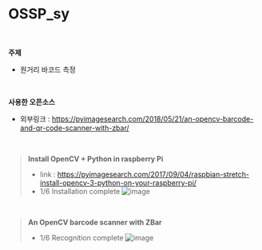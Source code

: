 OSSP_sy   
======= 
</br>


**주제**

* 원거리 바코드 측정


</br>

**사용한 오픈소스**

* 외부링크 : <https://pyimagesearch.com/2018/05/21/an-opencv-barcode-and-qr-code-scanner-with-zbar/>

</br>

> **Install OpenCV + Python in raspberry Pi**
>* link : <https://pyimagesearch.com/2017/09/04/raspbian-stretch-install-opencv-3-python-on-your-raspberry-pi/>
>* 1/6 Installation complete ![image](https://user-images.githubusercontent.com/93849755/211145842-ce4754f8-9dfa-450e-a76f-2133bc90fcc1.png)

</br>

>**An OpenCV barcode scanner with ZBar**
>* 1/6 Recognition complete ![image](https://user-images.githubusercontent.com/93849755/211146495-19bb06b9-59a4-4de8-8004-a6b538023c89.png)




